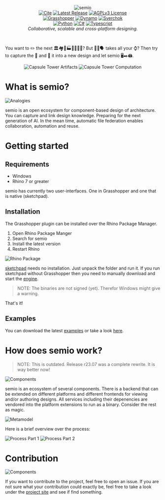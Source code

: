 <p align="center">
    <picture>
        <source media="(prefers-color-scheme: dark)" srcset="https://raw.githubusercontent.com/usalu/semio/main/logo/logo-horizontal-dark.svg">
        <source media="(prefers-color-scheme: light)" srcset="https://raw.githubusercontent.com/usalu/semio/main/logo/logo-horizontal.svg">
        <img alt="semio" href="https://github.com/usalu/semio/" src="https://raw.githubusercontent.com/usalu/semio/main/logo/logo-horizontal.svg">
    </picture>
    <br/>
    <a href="https://doi.org/10.5281/zenodo.8419156"><img src="https://raw.githubusercontent.com/usalu/semio/main/docs/badges/doizenodo.svg" alt="Cite"></a>
    <a href="https://github.com/usalu/semio/"><img src="https://raw.githubusercontent.com/usalu/semio/main/docs/badges/latestrelease.svg" alt="Latest Release"></a>
    <a href="https://choosealicense.com/licenses/agpl-3.0/"><img src="https://raw.githubusercontent.com/usalu/semio/main/docs/badges/licenseagplv3.svg" alt="AGPLv3 License"></a>
    <br/>
    <a href="https://www.grasshopper3d.com/"><img src="https://raw.githubusercontent.com/usalu/semio/main/docs/badges/uigrasshopper.svg" alt="Grasshopper"></a>
    <a href="https://dynamobim.org/"><img src="https://raw.githubusercontent.com/usalu/semio/main/docs/badges/uiplanneddynamo.svg" alt="Dynamo"></a>
    <a href="https://nortikin.github.io/sverchok/"><img src="https://raw.githubusercontent.com/usalu/semio/main/docs/badges/uiplannedsverchok.svg" alt="Sverchok"></a>
    <br/>
    <a href="https://www.python.org/"><img src="https://raw.githubusercontent.com/usalu/semio/main/docs/badges/poweredbypython.svg" alt="Python"></a>
    <a href="https://learn.microsoft.com/en-us/dotnet/csharp/"><img src="https://raw.githubusercontent.com/usalu/semio/main/docs/badges/poweredbycsharp.svg" alt="C#"></a>
    <a href="https://www.typescriptlang.org/"><img src="https://raw.githubusercontent.com/usalu/semio/main/docs/badges/poweredbytypescript.svg" alt="Typescript"></a>
    <br/>
    <i>Collaborative, scalable and cross-platform designing.</i>
</p>
<br/>

You want to <emoji>✏️</emoji> the next <emoji>🏛️🏘️🏢🏭🏫🏨⛪🕌</emoji>? But <emoji>📐🔢🗣️</emoji> takes all your <emoji>⌚</emoji>? Then try to capture the <emoji>🧬</emoji> and <emoji>💉</emoji>  it into a new design and let semio <emoji>🖥️✒️🖨️</emoji>.

<p align="center">
    <picture>
        <source media="(prefers-color-scheme: dark)" srcset="https://raw.githubusercontent.com/usalu/semio/main/docs/examples/nakagincapsuletower/artifacts-dark.svg">
        <source media="(prefers-color-scheme: light)" srcset="https://raw.githubusercontent.com/usalu/semio/main/docs/examples/nakagincapsuletower/artifacts.svg">
        <img alt="Capsule Tower Artifacts" src="https://raw.githubusercontent.com/usalu/semio/main/docs/examples/nakagincapsuletower/artifacts.svg">
    </picture>
    <picture>
        <source media="(prefers-color-scheme: dark)" srcset="https://raw.githubusercontent.com/usalu/semio/main/docs/examples/nakagincapsuletower/computation-dark.svg">
        <source media="(prefers-color-scheme: light)" srcset="https://raw.githubusercontent.com/usalu/semio/main/docs/examples/nakagincapsuletower/computation.svg">
        <img alt="Capsule Tower Computation" src="https://raw.githubusercontent.com/usalu/semio/main/docs/examples/nakagincapsuletower/computation.svg">
    </picture>
</p>

# What is semio?

<picture>
    <source media="(prefers-color-scheme: dark)" srcset="https://raw.githubusercontent.com/usalu/semio/main/docs/conceptual/analogies-dark.svg">
    <source media="(prefers-color-scheme: light)" srcset="https://raw.githubusercontent.com/usalu/semio/main/docs/conceptual/analogies.svg">
    <img alt="Analogies" src="https://raw.githubusercontent.com/usalu/semio/main/docs/conceptual/analogies.svg">
</picture>

semio is an open ecosystem for component-based design of architecture. You can capture and link design knowledge. Preparing for the next generation of AI. In the mean time, automatic file federation enables collaboration, automation and reuse.

# Getting started

## Requirements
- Windows
- Rhino 7 or greater

semio has currently two user-interfaces. One in Grasshopper and one that is native (sketchpad).

## Installation

The Grasshopper plugin can be installed over the Rhino Package Manager.
1. Open Rhino Package Manger
1. Search for semio
1. Install the latest version
1. Restart Rhino

![Rhino Package](https://raw.githubusercontent.com/usalu/semio/main/docs/installation/rhinopackage.gif)

[sketchpad](https://github.com/usalu/semio/releases/download/r24.07-1/engine.zip) needs no installation. Just unpack the folder and run it. If you run sketchpad without Grasshopper then you need to manually download and start the [engine](https://github.com/usalu/semio/releases/download/r24.07-1/engine.zip).
> NOTE: The binaries are not signed (yet). Therefor Windows might give a warning.

That's it!

## Examples

You can download the latest [examples](https://github.com/usalu/semio/releases/download/r24.07-1/examples.zip) or take a look [here](https://github.com/usalu/semio/blob/main/examples/metabolism/README.md).


# How does semio work?

>NOTE: This is outdated. Release r23.07 was a complete rewrite. It is way better now!

<picture>
    <source media="(prefers-color-scheme: dark)" srcset="https://raw.githubusercontent.com/usalu/semio/main/docs/softwarequality/systemarchitecture/componentsdiagram-dark.svg">
    <source media="(prefers-color-scheme: light)" srcset="https://raw.githubusercontent.com/usalu/semio/main/docs/softwarequality/systemarchitecture/componentsdiagram.svg">
    <img alt="Components" src="https://raw.githubusercontent.com/usalu/semio/main/docs/softwarequality/systemarchitecture/componentsdiagram.svg">
</picture>

semio is an ecosystem of several components. There is a backend that can be extended on different platforms and different frontends for viewing and/or authoring designs. All services including their depenencies are vendored into the platform extensions to run as a binary. Consider the rest as magic.

<picture>
    <source media="(prefers-color-scheme: dark)" srcset="https://raw.githubusercontent.com/usalu/semio/main/docs/softwarequality/softwarearchitecture/metamodel-dark.svg">
    <source media="(prefers-color-scheme: light)" srcset="https://raw.githubusercontent.com/usalu/semio/main/docs/softwarequality/softwarearchitecture/metamodel.svg">
    <img alt="Metamodel" src="https://raw.githubusercontent.com/usalu/semio/main/docs/softwarequality/softwarearchitecture/metamodel.svg">
</picture>

Here is a brief overview over the process:

<picture>
    <source media="(prefers-color-scheme: dark)" srcset="https://raw.githubusercontent.com/usalu/semio/main/docs/softwarequality/softwarearchitecture/designprocessmodel-dark.svg">
    <source media="(prefers-color-scheme: light)" srcset="https://raw.githubusercontent.com/usalu/semio/main/docs/softwarequality/softwarearchitecture/designprocessmodel.svg">
    <img alt="Process Part 1" src="https://raw.githubusercontent.com/usalu/semio/main/docs/softwarequality/softwarearchitecture/designprocessmodel.svg">
</picture>

<picture>
    <source media="(prefers-color-scheme: dark)" srcset="https://raw.githubusercontent.com/usalu/semio/main/docs/softwarequality/softwarearchitecture/designprocessmodel2-dark.svg">
    <source media="(prefers-color-scheme: light)" srcset="https://raw.githubusercontent.com/usalu/semio/main/docs/softwarequality/softwarearchitecture/designprocessmodel2.svg">
    <img alt="Process Part 2" src="https://raw.githubusercontent.com/usalu/semio/main/docs/softwarequality/softwarearchitecture/designprocessmodel2.svg">
</picture>

# Contribution

<picture>
    <source media="(prefers-color-scheme: dark)" srcset="https://raw.githubusercontent.com/usalu/semio/main/docs/softwarequality/softwarearchitecture/frameworkrelationships-dark.svg">
    <source media="(prefers-color-scheme: light)" srcset="https://raw.githubusercontent.com/usalu/semio/main/docs/softwarequality/softwarearchitecture/frameworkrelationships.svg">
    <img alt="Components" src="https://raw.githubusercontent.com/usalu/semio/main/docs/softwarequality/softwarearchitecture/frameworkrelationships.svg">
</picture>


If you want to contribute to the project, feel free to open an issue. If you are not sure what your contribution could exactly be, feel free to take a look under the [project site](https://github.com/users/usalu/projects/2) and see if find something.
